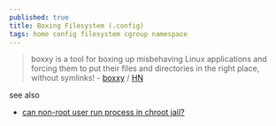 ```yaml
---
published: true
title: Boxing Filesystem (.config)
tags: home config filesystem cgroup namespace
---
```

> boxxy is a tool for boxing up misbehaving Linux applications and forcing them to put their files and directories in the right place, without symlinks! - [boxxy](https://github.com/queer/boxxy) / [HN](https://news.ycombinator.com/item?id=34730520)

see also
- [can non-root user run process in chroot jail?](https://serverfault.com/questions/135599/ubuntu-can-non-root-user-run-process-in-chroot-jail/811509#811509)
